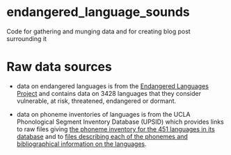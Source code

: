 # endangered_language_sounds
Code for gathering and munging data and for creating blog post surrounding it


# Raw data sources

 - data on endangered languages is from the [Endangered Languages Project](http://www.endangeredlanguages.com/userquery/) and contains data on 3428 languages that they consider vulnerable, at risk, threatened, endangered or dormant.

 - data on phoneme inventories of languages is from the UCLA Phonological Segment Inventory Database (UPSID) which provides links to raw files giving [the phoneme inventory for the 451 languages in its database](http://www.phonetik.uni-frankfurt.de/upsid_matrix.txt.zip) and to [files describing each of the phonemes and bibliographical information on the languages](http://www.linguistics.ucla.edu/faciliti/sales/upsid.zip). 

